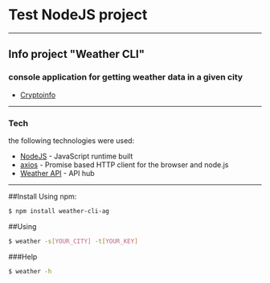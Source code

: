 # Test NodeJS project
---
## Info project **"Weather CLI"**

### console application for getting weather data in a given city
- [Cryptoinfo](https://my-cryptoinfo.herokuapp.com/)
---
### Tech
the following technologies were used:

- [NodeJS](https://nodejs.org) - JavaScript runtime built
- [axios](https://www.npmjs.com/package/axios) - Promise based HTTP client for the browser and node.js
- [Weather API](https://openweathermap.org/api) - API hub
---

##Install
Using npm:

```bash
$ npm install weather-cli-ag
```

##Using
```bash
$ weather -s[YOUR_CITY] -t[YOUR_KEY]
```
###Help 
```bash
$ weather -h
```